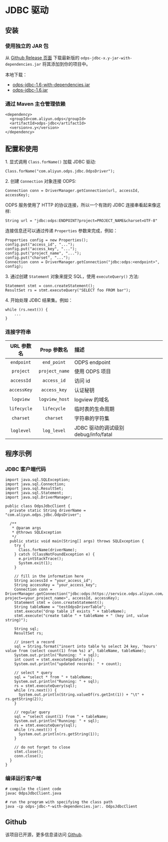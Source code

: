 
# JDBC 驱动



## 安装

### 使用独立的 JAR 包

从 [Github Release 页面](https://github.com/aliyun/aliyun-odps-jdbc/releases) 下载最新版的 `odps-jdbc-x.y-jar-with-dependencies.jar` 将其添加到你的项目中。

本地下载：

* [odps-jdbc-1.6-with-dependencies.jar](odps-jdbc-1.6-with-dependencies.jar)
* [odps-jdbc-1.6.jar](/download/odps-jdbc-1.6.jar) 

### 通过 Maven 主仓管理依赖 

```
<dependency>
  <groupId>com.aliyun.odps</groupId>
  <artifactId>odps-jdbc</artifactId>
  <version>x.y</version>
</dependency>
```


## 配置和使用


1\. 显式调用 `Class.forName()` 加载 JDBC 驱动:

    Class.forName("com.aliyun.odps.jdbc.OdpsDriver");


2\. 创建 `Connection` 对象连接 ODPS:


    Connection conn = DriverManager.getConnection(url, accessId, accessKey);

ODPS 服务使用了 HTTP 的协议连接，所以一个有效的 JDBC 连接串看起来像这样:

    String url = "jdbc:odps:ENDPOINT?project=PROJECT_NAME&charset=UTF-8"

连接信息还可以通过传递 `Properties` 参数来完成，例如：

    Properties config = new Properties();
    config.put("access_id", "...");
    config.put("access_key", "...");
    config.put("project_name", "...");
    config.put("charset", "...");
    Connection conn = DriverManager.getConnection("jdbc:odps:<endpoint>", config);


3\. 通过创建 `Statement` 对象来提交 SQL，使用 `executeQuery()` 方法:

    Statement stmt = conn.createStatement();
    ResultSet rs = stmt.executeQuery("SELECT foo FROM bar");

4\. 开始处理 JDBC 结果集。例如：

    while (rs.next()) {
        ...
    }


### 连接字符串

|  URL 参数名  | Prop 参数名 |                         描述                         |
|:---------:|:------------:|:-----------------------------------------------------------|
|  `endpoint` |   `end_point`  | ODPS endpoint                            |
|  `project`  | `project_name` | 使用 ODPS 项目                                    |
|  `accessId` |   `access_id`  | 访问 id                          |
| `accessKey` |  `access_key`  | 认证秘钥                                      |
|  `logview`  | `logview_host` | logview 的域名 |
| `lifecycle` |   `lifecycle`  | 临时表的生命周期              |
|  `charset`  |    `charset`   | 字符串的字符集                                  |
|  `loglevel` |   `log_level`  | JDBC 驱动的调试级别 debug/info/fatal             |

## 程序示例

### JDBC 客户端代码

    import java.sql.SQLException;
    import java.sql.Connection;
    import java.sql.ResultSet;
    import java.sql.Statement;
    import java.sql.DriverManager;

    public class OdpsJdbcClient {
      private static String driverName = "com.aliyun.odps.jdbc.OdpsDriver";

      /**
       * @param args
       * @throws SQLException
       */
      public static void main(String[] args) throws SQLException {
        try {
          Class.forName(driverName);
        } catch (ClassNotFoundException e) {
          e.printStackTrace();
          System.exit(1);
        }

        // fill in the information here
        String accessId = "your_access_id";
        String accessKey = "your_access_key";
        Connection conn = DriverManager.getConnection("jdbc:odps:https://service.odps.aliyun.com/api?project=<your_project_name>", accessId, accessKey);
        Statement stmt = conn.createStatement();
        String tableName = "testOdpsDriverTable";
        stmt.execute("drop table if exists " + tableName);
        stmt.execute("create table " + tableName + " (key int, value string)");

        String sql;
        ResultSet rs;

        // insert a record
        sql = String.format("insert into table %s select 24 key, 'hours' value from (select count(1) from %s) a", tableName, tableName);
        System.out.println("Running: " + sql);
        int count = stmt.executeUpdate(sql);
        System.out.println("updated records: " + count);

        // select * query
        sql = "select * from " + tableName;
        System.out.println("Running: " + sql);
        rs = stmt.executeQuery(sql);
        while (rs.next()) {
          System.out.println(String.valueOf(rs.getInt(1)) + "\t" + rs.getString(2));
        }

        // regular query
        sql = "select count(1) from " + tableName;
        System.out.println("Running: " + sql);
        rs = stmt.executeQuery(sql);
        while (rs.next()) {
          System.out.println(rs.getString(1));
        }

        // do not forget to close
        stmt.close();
        conn.close();
      }
    }

### 编译运行客户端

    # compile the client code
    javac OdpsJdbcClient.java

    # run the program with specifying the class path
    java -cp odps-jdbc-*-with-dependencies.jar:. OdpsJdbcClient



## Github

该项目已开源，更多信息请访问  [Github](https://github.com/aliyun/aliyun-odps-jdbc).


